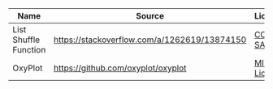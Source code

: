 | Name | Source | Licence |
|------|------|---------|
| List Shuffle Function | https://stackoverflow.com/a/1262619/13874150 | [CC BY-SA 3.0](https://creativecommons.org/licenses/by-sa/3.0/) |
| OxyPlot | https://github.com/oxyplot/oxyplot | [MIT License](https://github.com/oxyplot/oxyplot/blob/eb45955/LICENSE) |